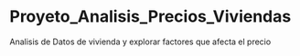 # Proyeto_Analisis_Precios_Viviendas
 Analisis de Datos de vivienda y explorar factores que afecta el precio
